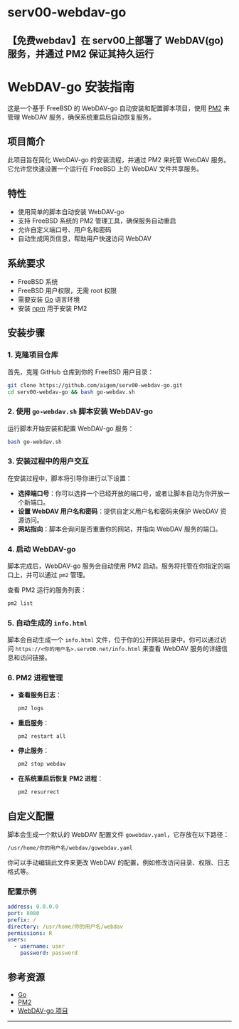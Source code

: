 # serv00-webdav-go
【免费webdav】在 serv00上部署了 WebDAV(go) 服务，并通过 PM2 保证其持久运行
---

# WebDAV-go 安装指南

这是一个基于 FreeBSD 的 WebDAV-go 自动安装和配置脚本项目，使用 [PM2](https://pm2.keymetrics.io/) 来管理 WebDAV 服务，确保系统重启后自动恢复服务。

## 项目简介

此项目旨在简化 WebDAV-go 的安装流程，并通过 PM2 来托管 WebDAV 服务。它允许您快速设置一个运行在 FreeBSD 上的 WebDAV 文件共享服务。

## 特性

- 使用简单的脚本自动安装 WebDAV-go
- 支持 FreeBSD 系统的 PM2 管理工具，确保服务自动重启
- 允许自定义端口号、用户名和密码
- 自动生成网页信息，帮助用户快速访问 WebDAV

## 系统要求

- FreeBSD 系统
- FreeBSD 用户权限，无需 root 权限
- 需要安装 [Go](https://golang.org/) 语言环境
- 安装 [npm](https://www.npmjs.com/) 用于安装 PM2

## 安装步骤

### 1. 克隆项目仓库

首先，克隆 GitHub 仓库到你的 FreeBSD 用户目录：

```bash
git clone https://github.com/aigem/serv00-webdav-go.git
cd serv00-webdav-go && bash go-webdav.sh
```

### 2. 使用 `go-webdav.sh` 脚本安装 WebDAV-go

运行脚本开始安装和配置 WebDAV-go 服务：

```bash
bash go-webdav.sh
```

### 3. 安装过程中的用户交互

在安装过程中，脚本将引导你进行以下设置：

- **选择端口号**：你可以选择一个已经开放的端口号，或者让脚本自动为你开放一个新端口。
- **设置 WebDAV 用户名和密码**：提供自定义用户名和密码来保护 WebDAV 资源访问。
- **网站指向**：脚本会询问是否重置你的网站，并指向 WebDAV 服务的端口。

### 4. 启动 WebDAV-go

脚本完成后，WebDAV-go 服务会自动使用 PM2 启动。服务将托管在你指定的端口上，并可以通过 `pm2` 管理。

查看 PM2 运行的服务列表：

```bash
pm2 list
```

### 5. 自动生成的 `info.html`

脚本会自动生成一个 `info.html` 文件，位于你的公开网站目录中。你可以通过访问 `https://<你的用户名>.serv00.net/info.html` 来查看 WebDAV 服务的详细信息和访问链接。

### 6. PM2 进程管理

- **查看服务日志**：

  ```bash
  pm2 logs
  ```

- **重启服务**：

  ```bash
  pm2 restart all
  ```

- **停止服务**：

  ```bash
  pm2 stop webdav
  ```

- **在系统重启后恢复 PM2 进程**：

  ```bash
  pm2 resurrect
  ```

## 自定义配置

脚本会生成一个默认的 WebDAV 配置文件 `gowebdav.yaml`，它存放在以下路径：

```bash
/usr/home/你的用户名/webdav/gowebdav.yaml
```

你可以手动编辑此文件来更改 WebDAV 的配置，例如修改访问目录、权限、日志格式等。

### 配置示例

```yaml
address: 0.0.0.0
port: 8080
prefix: /
directory: /usr/home/你的用户名/webdav
permissions: R
users:
  - username: user
    password: password
```

## 参考资源

- [Go](https://golang.org/)
- [PM2](https://pm2.keymetrics.io/)
- [WebDAV-go 项目](https://github.com/hacdias/webdav)

---
